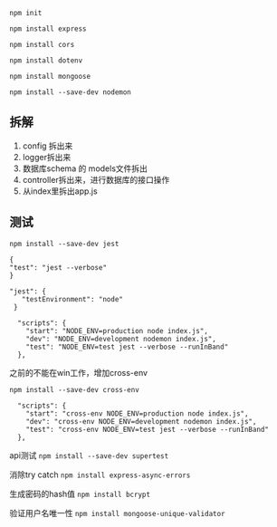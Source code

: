 `npm init`

`npm install express`

`npm install cors`

`npm install dotenv`

`npm install mongoose`

`npm install --save-dev nodemon `

## 拆解
1. config 拆出来
2. logger拆出来
3. 数据库schema 的 models文件拆出
4. controller拆出来，进行数据库的接口操作
5. 从index里拆出app.js

## 测试
`npm install --save-dev jest`
```
{
"test": "jest --verbose"
}

"jest": {
   "testEnvironment": "node"
 }
```

```
  "scripts": {
    "start": "NODE_ENV=production node index.js",
    "dev": "NODE_ENV=development nodemon index.js",
    "test": "NODE_ENV=test jest --verbose --runInBand"
  },
```

之前的不能在win工作，增加cross-env

`npm install --save-dev cross-env`

```
  "scripts": {
    "start": "cross-env NODE_ENV=production node index.js",
    "dev": "cross-env NODE_ENV=development nodemon index.js",
    "test": "cross-env NODE_ENV=test jest --verbose --runInBand"
  },
```

api测试
`npm install --save-dev supertest`

消除try catch
`npm install express-async-errors`

生成密码的hash值
`npm install bcrypt`

验证用户名唯一性
`npm install mongoose-unique-validator`